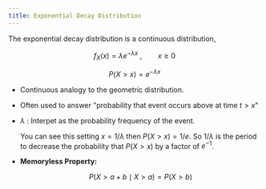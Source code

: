 ```yaml
---
title: Exponential Decay Distribution
---
```


The exponential decay distribution is a continuous distribution,

$$ f_X(x) = \lambda e^{-\lambda x}~, \qquad x \ge 0 $$

$$ P(X>x) = e^{-\lambda x} $$

* Continuous analogy to the geometric distribution.
* Often used to answer "probability that event occurs above at time $t>x$"
* $\lambda$ : Interpet as the probability frequency of the event.

    You can see this setting $x = 1/\lambda$ then $P(X>x) = 1/e$. So $1/\lambda$ is the period to decrease the probability that $P(X>x)$ by a factor of $e^{-1}$.

* **Memoryless Property:**

    $$ P(X > a + b \mid X > a) = P(X > b) $$